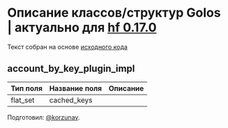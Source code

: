 # Описание классов/структур Golos | актуально для [hf 0.17.0](https://github.com/GolosChain/golos/releases/tag/v0.17.0)
Текст собран на основе [исходного кода](https://github.com/GolosChain/golos/tree/master/plugins/account_by_key/include/golos/plugins/account_by_key/account_by_key_plugin.hpp)

## account_by_key_plugin_impl


|Тип поля|Название поля|Описание|
|--------|-------------|--------|
|flat_set|cached_keys||

Подготовил: [@korzunav](https://golos.io/@korzunav).


